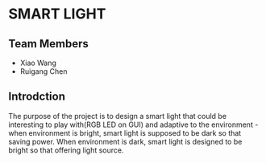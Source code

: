 # SMART LIGHT

## Team Members
- Xiao Wang
- Ruigang Chen
## Introdction
The purpose of the project is to design a smart light that could be interesting to play with(RGB LED on GUI) and adaptive to the environment - when environment is bright, smart light is supposed to be dark so that saving power. When environment is dark, smart light is designed to be bright so that offering light source.
